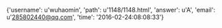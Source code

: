 {'username': u'wuhaomin', 'path': u'1148/1148.html', 'answer': u'A', 'email': u'285802440@qq.com', 'time': '2016-02-24:08:08:33'}